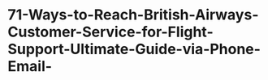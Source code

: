 # 71-Ways-to-Reach-British-Airways-Customer-Service-for-Flight-Support-Ultimate-Guide-via-Phone-Email-